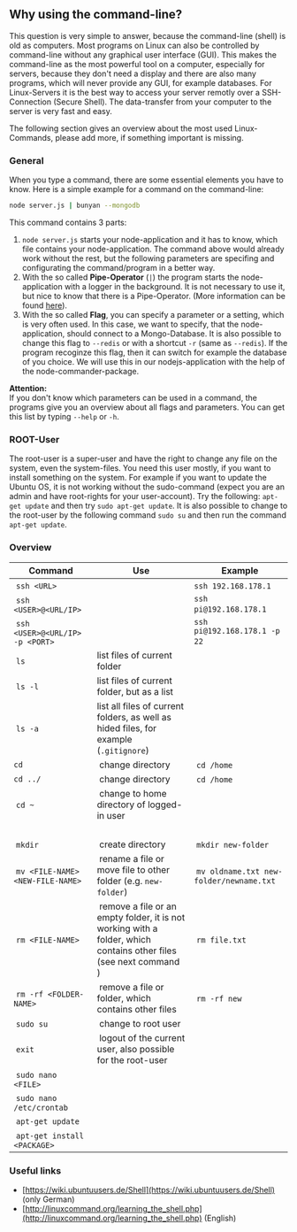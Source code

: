 ## Why using the command-line?

This question is very simple to answer, because the command-line (shell) is old as computers. Most programs on Linux can also be controlled by command-line without any graphical user interface (GUI). This makes the command-line as the most powerful tool on a computer, especially for servers, because they don't need a display and there are also many programs, which will never provide any GUI, for example databases. For Linux-Servers it is the best way to access your server remotly over a SSH-Connection (Secure Shell). The data-transfer from your computer to the server is very fast and easy.

The following section gives an overview about the most used Linux-Commands, please add more, if something important is missing.


### General

When you type a command, there are some essential elements you have to know. Here is a simple example for a command on the command-line:

```bash
node server.js | bunyan --mongodb
```

This command contains 3 parts:

1. `node server.js` starts your node-application and it has to know, which file contains your node-application. The command above would already work without the rest, but the following parameters are specifing and configurating the command/program in a better way.
2. With the so called **Pipe-Operator** (`|`) the program starts the node-application with a logger in the background. It is not necessary to use it, but nice to know that there is a Pipe-Operator. (More information can be found [here](https://wiki.ubuntuusers.de/Shell/Umleitungen/)).
3. With the so called **Flag**, you can specify a parameter or a setting, which is very often used. In this case, we want to specify, that the node-application, should connect to a Mongo-Database. It is also possible to change this flag to `--redis` or with a shortcut `-r` (same as `--redis`). If the program recoginze this flag, then it can switch for example the database of you choice. We will use this in our nodejs-application with the help of the node-commander-package.

**Attention:**<br>
If you don't know which parameters can be used in a command, the programs give you an overview about all flags and parameters. You can get this list by typing `--help` or `-h`.

### ROOT-User

The root-user is a super-user and have the right to change any file on the system, even the system-files. You need this user mostly, if you want to install something on the system. For example if you want to update the Ubuntu OS, it is not working without the sudo-command (expect you are an admin and have root-rights for your user-account). Try the following:
`apt-get update` and then try `sudo apt-get update`.
It is also possible to change to the root-user by the following command `sudo su` and then run the command `apt-get update`.


### Overview

| Command | Use | Example |
|---------|-----|---------|
| `ssh <URL>` | | `ssh 192.168.178.1` |
| `ssh <USER>@<URL/IP>` | | `ssh pi@192.168.178.1` |
| `ssh <USER>@<URL/IP> -p <PORT>` | | `ssh pi@192.168.178.1 -p 22` |
| `ls` | list files of current folder | |
| `ls -l` | list files of current folder, but as a list | |
| `ls -a` | list all files of current folders, as well as hided files, for example (`.gitignore`) | |
| `cd` | change directory | `cd /home` |
| `cd ../` | change directory | `cd /home` |
| `cd ~` | change to home directory of logged-in user |
| | | | 
| `mkdir` | create directory | `mkdir new-folder` |
| `mv <FILE-NAME> <NEW-FILE-NAME> ` | rename a file or move file to other folder (e.g. `new-folder`) | `mv oldname.txt new-folder/newname.txt` |
| `rm <FILE-NAME>` | remove a file or an empty folder, it is not working with a folder, which contains other files (see next command ) | `rm file.txt` |
| `rm -rf <FOLDER-NAME>` | remove a file or folder, which contains other files | `rm -rf new` |
| `sudo su` | change to root user | |
| `exit` | logout of the current user, also possible for the root-user | |
| `sudo nano <FILE>` | | |
| `sudo nano /etc/crontab` | | |
| `apt-get update` | | |
| `apt-get install <PACKAGE>` | | |


### Useful links

* [https://wiki.ubuntuusers.de/Shell](https://wiki.ubuntuusers.de/Shell) (only German)
* [http://linuxcommand.org/learning_the_shell.php](http://linuxcommand.org/learning_the_shell.php) (English)
